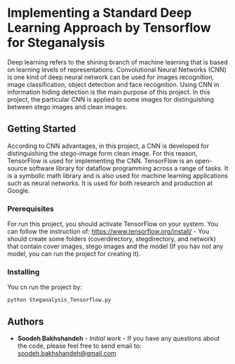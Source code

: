﻿# Implementing a Standard Deep Learning Approach by Tensorflow for Steganalysis

Deep learning refers to the shining branch of machine learning that is based on learning levels of representations. Convolutional Neural Networks (CNN) is one kind of deep neural network can be used for images recognition, image classification, object detection and face recognition. Using CNN in information hiding detection is the main purpose of this project. In this project, the particular CNN is applied to some images for distinguishing between stego images and clean images.  

## Getting Started

According to CNN advantages, in this project, a CNN is developed for distinguishing the stego-image form clean image. For this reason, TensorFlow is used for implementing the CNN. TensorFlow is an open-source software library for dataflow programming across a range of tasks. It is a symbolic math library and is also used for machine learning applications such as neural networks. It is used for both research and production at Google. 

### Prerequisites

For run this project, you should activate TensorFlow on your system. You can follow the instruction of: https://www.tensorflow.org/install/  -
You should create some folders (coverdirectory, stegdirectory, and network) that contain cover images, stego images and the model (If you hav not any model, you can run the project for creating it).  

### Installing

You cn run the project by: 

`python Steganalysis_Tensorflow.py `
 

## Authors

* **Soodeh Bakhshandeh** - *Initial work* - 
If you have any questions about the code, please feel free to send email to: soodeh.bakhshandeh@gmail.com 
